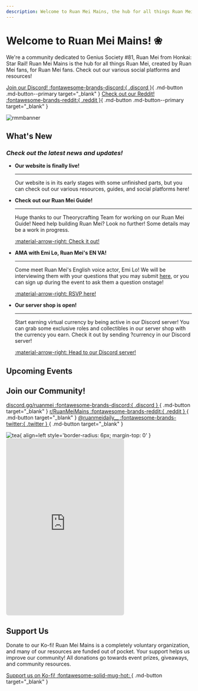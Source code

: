 ```yaml
---
description: Welcome to Ruan Mei Mains, the hub for all things Ruan Mei!
---
```


# Welcome to Ruan Mei Mains! ❀
We're a community dedicated to Genius Society #81, Ruan Mei from Honkai: Star Rail! Ruan Mei Mains is the hub for all things Ruan Mei, created by Ruan Mei fans, for Ruan Mei fans. Check out our various social platforms and resources!

[Join our Discord! :fontawesome-brands-discord:{ .discord }](https://discord.gg/ruanmei){ .md-button .md-button--primary target="_blank" } [Check out our Reddit! :fontawesome-brands-reddit:{ .reddit }](https://reddit.com/r/RuanMeiMains){ .md-button .md-button--primary target="_blank" }

![rmmbanner](https://media.discordapp.net/attachments/1106792127268139119/1153721115135442954/Ruan_Mei_Banner-01-01.jpg?format=webp&width=1165&height=655)

## What's New
### _Check out the latest news and updates!_

<div class="grid cards" markdown>

-   **Our website is finally live!**

    ---

    Our website is in its early stages with some unfinished parts, but you can check out our various resources, guides, and social platforms here!


-   **Check out our Ruan Mei Guide!**

    ---

    Huge thanks to our Theorycrafting Team for working on our Ruan Mei Guide! Need help building Ruan Mei? Look no further! Some details may be a work in progress.

    [:material-arrow-right: Check it out!](ruanmei-guides/full.md)


-   **AMA with Emi Lo, Ruan Mei's EN VA!**

    ---

    Come meet Ruan Mei's English voice actor, Emi Lo! We will be interviewing them with your questions that you may submit <a href="https://docs.google.com/forms/d/e/1FAIpQLSfbcCyiTBBrq9_LUytq5puhRHo8DFMO5t2JVVIaZ9mevEymaA/viewform?usp=sf_link" target="_blank">here</a>, or you can sign up during the event to ask them a question onstage!

    <a href="https://discord.com/events/1106785082028597258/1189048041240539176" target="_blank">:material-arrow-right: RSVP here!</a>

-   **Our server shop is open!**

    ---

    Start earning virtual currency by being active in our Discord server! You can grab some exclusive roles and collectibles in our server shop with the currency you earn. Check it out by sending ?currency in our Discord server!

    <a href="https://discord.gg/ruanmei" target="_blank">:material-arrow-right: Head to our Discord server!</a>


</div>

## Upcoming Events

<script src="https://static.elfsight.com/platform/platform.js" data-use-service-core defer></script>
<div class="elfsight-app-07edb69a-aeb5-4657-861c-d93c719150a3" data-elfsight-app-lazy></div>

## Join our Community!

[discord.gg/ruanmei :fontawesome-brands-discord:{ .discord } ](https://discord.gg/ruanmei){ .md-button target="_blank" } [r/RuanMeiMains :fontawesome-brands-reddit:{ .reddit } ](https://www.reddit.com/r/RuanMeiMains/){ .md-button target="_blank" }   [@ruanmeidaily__ :fontawesome-brands-twitter:{ .twitter } ](https://twitter.com/ruanmeidaily__){ .md-button target="_blank" }

![tea](https://media.discordapp.net/attachments/887963616182145044/1185594839241347082/ezgif.com-resize_6.gif?ex=65902e3c&is=657db93c&hm=b8cef6a03012c0787dc6d22b66fdf197217f550a2ab3551444c6c29fbcd3ad96&=&width=320&height=480){ align=left style='border-radius: 6px; margin-top: 0' } <iframe src="https://discord.com/widget?id=1106785082028597258&theme=dark" width="320" height="480" allowtransparency="true" frameborder="0" sandbox="allow-popups allow-popups-to-escape-sandbox allow-same-origin allow-scripts" style="border-radius: 6px"></iframe>

## Support Us
Donate to our Ko-fi! Ruan Mei Mains is a completely voluntary organization, and many of our resources are funded out of pocket. Your support helps us improve our community! All donations go towards event prizes, giveaways, and community resources.

[Support us on Ko-fi! :fontawesome-solid-mug-hot: ](https://ko-fi.com/ruanmeimains){ .md-button target="_blank" }
